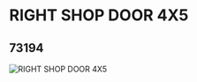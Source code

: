 # RIGHT SHOP DOOR 4X5
## 73194
![RIGHT SHOP DOOR 4X5](https://lc-www-live-s.legocdn.com/media/bricks/5/2/4258477.jpg)